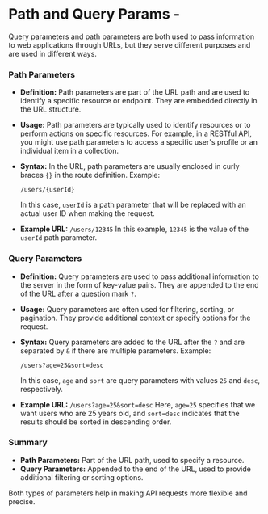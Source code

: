 # Path and Query Params -

Query parameters and path parameters are both used to pass information to web applications through URLs, but they serve different purposes and are used in different ways.

### Path Parameters

- **Definition:** Path parameters are part of the URL path and are used to identify a specific resource or endpoint. They are embedded directly in the URL structure.

- **Usage:** Path parameters are typically used to identify resources or to perform actions on specific resources. For example, in a RESTful API, you might use path parameters to access a specific user's profile or an individual item in a collection.

- **Syntax:** In the URL, path parameters are usually enclosed in curly braces `{}` in the route definition.
  Example:
  
  ```plaintext
  /users/{userId}
  ```
  
  In this case, `userId` is a path parameter that will be replaced with an actual user ID when making the request.

- **Example URL:** `/users/12345`
  In this example, `12345` is the value of the `userId` path parameter.

### Query Parameters

- **Definition:** Query parameters are used to pass additional information to the server in the form of key-value pairs. They are appended to the end of the URL after a question mark `?`.

- **Usage:** Query parameters are often used for filtering, sorting, or pagination. They provide additional context or specify options for the request.

- **Syntax:** Query parameters are added to the URL after the `?` and are separated by `&` if there are multiple parameters.
  Example:
  
  ```plaintext
  /users?age=25&sort=desc
  ```
  
  In this case, `age` and `sort` are query parameters with values `25` and `desc`, respectively.

- **Example URL:** `/users?age=25&sort=desc`
  Here, `age=25` specifies that we want users who are 25 years old, and `sort=desc` indicates that the results should be sorted in descending order.

### Summary

- **Path Parameters:** Part of the URL path, used to specify a resource.
- **Query Parameters:** Appended to the end of the URL, used to provide additional filtering or sorting options.

Both types of parameters help in making API requests more flexible and precise.
